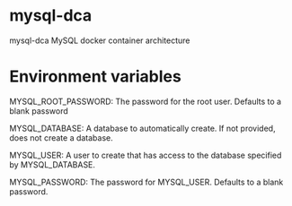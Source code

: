 # mysql-dca
mysql-dca  MySQL docker container architecture

# Environment variables

MYSQL_ROOT_PASSWORD: The password for the root user. Defaults to a blank password

MYSQL_DATABASE: A database to automatically create. If not provided, does not create a database.

MYSQL_USER: A user to create that has access to the database specified by MYSQL_DATABASE.

MYSQL_PASSWORD: The password for MYSQL_USER. Defaults to a blank password.
